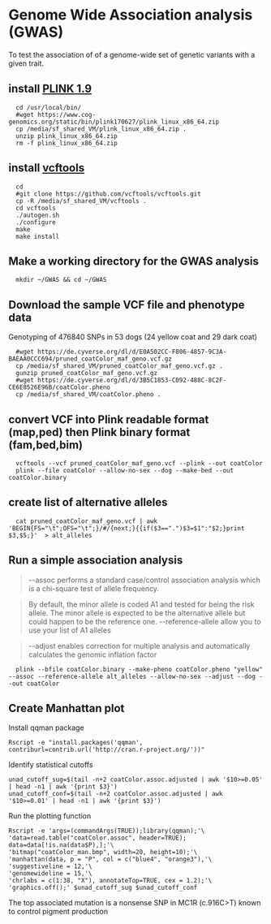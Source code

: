 # Genome Wide Association analysis (GWAS)
To test the association of of a genome-wide set of genetic variants with a given trait.

## install [PLINK 1.9](https://www.cog-genomics.org/plink/1.9/)

      cd /usr/local/bin/
      #wget https://www.cog-genomics.org/static/bin/plink170627/plink_linux_x86_64.zip
      cp /media/sf_shared_VM/plink_linux_x86_64.zip .
      unzip plink_linux_x86_64.zip
      rm -f plink_linux_x86_64.zip

## install [vcftools](https://vcftools.github.io/) 

      cd  
      #git clone https://github.com/vcftools/vcftools.git
      cp -R /media/sf_shared_VM/vcftools .     
      cd vcftools
      ./autogen.sh
      ./configure
      make
      make install
      
## Make a working directory for the GWAS analysis

      mkdir ~/GWAS && cd ~/GWAS
      
## Download the sample VCF file and phenotype data
Genotyping of 476840 SNPs in 53 dogs (24 yellow coat and 29 dark coat) 

      #wget https://de.cyverse.org/dl/d/E0A502CC-F806-4857-9C3A-BAEAA0CCC694/pruned_coatColor_maf_geno.vcf.gz
      cp /media/sf_shared_VM/pruned_coatColor_maf_geno.vcf.gz .      
      gunzip pruned_coatColor_maf_geno.vcf.gz
      #wget https://de.cyverse.org/dl/d/3B5C1853-C092-488C-8C2F-CE6E8526E96B/coatColor.pheno
      cp /media/sf_shared_VM/coatColor.pheno .
      
## convert VCF into Plink readable format (map,ped) then Plink binary format (fam,bed,bim)

      vcftools --vcf pruned_coatColor_maf_geno.vcf --plink --out coatColor
      plink --file coatColor --allow-no-sex --dog --make-bed --out coatColor.binary
      
## create list of alternative alleles 
      
      cat pruned_coatColor_maf_geno.vcf | awk 'BEGIN{FS="\t";OFS="\t";}/#/{next;}{{if($3==".")$3=$1":"$2;}print $3,$5;}'  > alt_alleles

## Run a simple association analysis
> --assoc performs a standard case/control association analysis which is a chi-square test of allele frequency. 

> By default, the minor allele is coded A1 and tested for being the risk allele. The minor allele is expected to be the alternative allele 
but could happen to be the reference one. --reference-allele allow you to use your list of A1 alleles 

> --adjust enables correction for multiple analysis and automatically calculates the genomic inflation factor  

      plink --bfile coatColor.binary --make-pheno coatColor.pheno "yellow" --assoc --reference-allele alt_alleles --allow-no-sex --adjust --dog --out coatColor
     
## Create Manhattan plot

Install qqman package

    Rscript -e "install.packages('qqman',  contriburl=contrib.url('http://cran.r-project.org/'))"

Identify statistical cutoffs

    unad_cutoff_sug=$(tail -n+2 coatColor.assoc.adjusted | awk '$10>=0.05' | head -n1 | awk '{print $3}')
    unad_cutoff_conf=$(tail -n+2 coatColor.assoc.adjusted | awk '$10>=0.01' | head -n1 | awk '{print $3}')

Run the plotting function
```
Rscript -e 'args=(commandArgs(TRUE));library(qqman);'\
'data=read.table("coatColor.assoc", header=TRUE); data=data[!is.na(data$P),];'\
'bitmap("coatColor_man.bmp", width=20, height=10);'\
'manhattan(data, p = "P", col = c("blue4", "orange3"),'\
'suggestiveline = 12,'\
'genomewideline = 15,'\
'chrlabs = c(1:38, "X"), annotateTop=TRUE, cex = 1.2);'\
'graphics.off();' $unad_cutoff_sug $unad_cutoff_conf
```

The top associated mutation is a nonsense SNP in MC1R (c.916C>T) known to control pigment production
